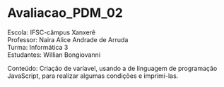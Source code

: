 # Avaliacao_PDM_02
Escola: IFSC-câmpus Xanxerê                                                    
Professor: Naira Alice Andrade de Arruda                                              
Turma: Informática 3                                                                    
Estudantes: Willian Bongiovanni                                               

Conteúdo: Criação de varíavel, usando a de linguagem de programação JavaScript, para realizar algumas condições e imprimi-las.
